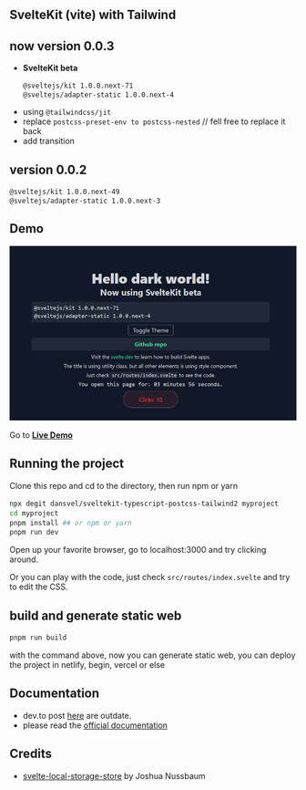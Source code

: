 ## SvelteKit (vite) with Tailwind


## now version 0.0.3

- **SvelteKit beta**
  ```
  @sveltejs/kit 1.0.0.next-71 
  @sveltejs/adapter-static 1.0.0.next-4
  ```
- using `@tailwindcss/jit`
- replace `postcss-preset-env to postcss-nested` // fell free to replace it back
- add transition

## version 0.0.2

```
@sveltejs/kit 1.0.0.next-49
@sveltejs/adapter-static 1.0.0.next-3
```

## Demo

![Sveltekit with Tailwind](screenshot.png)

Go to [**Live Demo**](https://sveltekit-tailwind2.netlify.app/)

## Running the project

Clone this repo and cd to the directory, then run npm or yarn

```bash
npx degit dansvel/sveltekit-typescript-postcss-tailwind2 myproject
cd myproject
pnpm install ## or npm or yarn
pnpm run dev
```

Open up your favorite browser, go to localhost:3000 and try clicking around.

Or you can play with the code, just check `src/routes/index.svelte` and try to edit the CSS.

## build and generate static web

```bash
pnpm run build
```

with the command above, now you can generate static web, you can deploy the project in netlify, begin, vercel or else

## Documentation
 - dev.to post [here](https://dev.to/dansvel/sveltekit-svelte-next-with-tailwind-2-4dnn) are outdate.
 - please read the [official documentation](https://github.com/sveltejs/kit/tree/master/documentation)
## Credits

- [svelte-local-storage-store](https://github.com/joshnuss/svelte-local-storage-store) by Joshua Nussbaum
